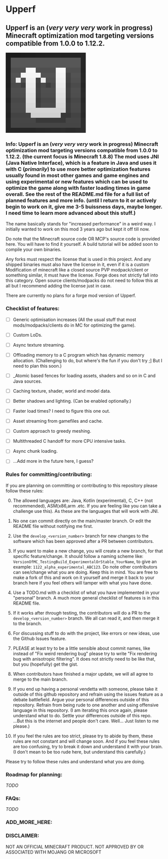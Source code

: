 # Upperf
## Upperf is an (*very very very* work in progress) Minecraft optimization mod targeting versions compatible from 1.0.0 to 1.12.2.

![The Upperf logo in a 256 by 256 resoulution.](https://github.com/Idkbuster40/Upperf/blob/master/upperf_logo_256.png) 

### Info: Upperf is an (*very very very* work in progress) Minecraft optimization mod targeting versions compatible from 1.0.0 to 1.12.2. (the current focus is Minecraft 1.8.8) The mod uses JNI (Java Native Interface), which is a feature in Java and uses it with C (_primarily_) to use more better optimization features usually found in most other games and game engines and using experimental or new features which can be used to optimize the game along with faster loading times in game overall. See the rest of the README.md file for a full list of planned features and more info. (until I return to it or actively begin to work on it, give me 3-5 buissness days, maybe longer. I need time to learn more advanced about this stuff.)

The name basically stands for "increased performance" in a weird way. I initially wanted to work on this mod 3 years ago but kept it off till now.

Do note that the Minecraft source code OR MCP's source code is provided here. You will have to find it yourself. A build tutorial will be added soon to compile your own binaries.

Any forks must respect the license that is used in this project. And any shipped binaries must also have the license in it, even if it is a custom Modification of minecraft like a closed source PVP modpack/client or something similar, it must have the license. Forge does not strictly fall into this category. Open source clients/modpacks do not need to follow this at all but I recommend adding the license just in case.

There are currently no plans for a forge mod version of Upperf.

### Checklist of features:
  - [ ] Generic optimisation increases (All the usual stuff that most mods/modpacks/clients do in MC for optimizing the game). 
  - [ ] Custom LoDs.
  - [ ] Async texture streaming.
  - [ ] Offloading memory to a C program which has dynamic memory allocation. (Challenging to do, but where's the fun if you don't try ;] But I need to plan this soon.)
  - [ ] _Atomic based fences for loading assets, shaders and so on in C and Java sources.
  - [ ] Caching texture, shader, world and model data.
  - [ ] Better shadows and lighting. (Can be enabled optionally.)
  - [ ] Faster load times? I need to figure this one out.
  - [ ] Asset streaming from gamefiles and cache.
  - [ ] Custom approach to greedy meshing.
  - [ ] Multithreaded C handoff for more CPU intensive tasks.
  - [ ] Async chunk loading.
  - [ ] ...Add more in the future here, I guess?


### Rules for committing/contributing:
If you are planning on committing or contributing to this repository please follow these rules: 

  0. The allowed languages are: Java, Kotlin (experimental), C, C++ (not recommended), ASM(x86,arm .etc. If you are feeling like you can take a challenge use this). As these are the languages that will work with JNI.
  
  1. No one can commit directly on the main/master branch. Or edit the README file without notifying me first.
       
  2. Use the `develop_<version_number>` branch for new changes to the software which has been approved after a PR between contributors.
     
  3. If you want to make a new change, you will create a new branch, for that specific feature/change. It should follow a naming scheme
  like: `VersionOfMC_TestingBuild_ExperimentalOrStable_YourName`, to give an example: `1122_alpha_experimental_ABC123`. Do note other contributors can see/change what you are doing. Keep this in mind. You are free to make a fork of this and work on it yourself and merge it back to your branch here if you feel others will tamper with what you have done.

  4. Use a TODO.md with a checklist of what you have implemented in your "personal" branch. A much more general checklist of features is in this README file.
     
  5. If it works after _through_ testing, the contributors will do a PR to the `develop_<version_number>` branch. We all can read it, and then merge it to the branch.
  
  6. For discussing stuff to do with the project, like errors or new ideas, use the Github Issues feature.
 
  7. PLEASE at least try to be a little sensible about commit names, like instead of "Fix weird rendering bug" please try to write "Fix rendering bug with anisotropic filtering". It does not strictly need to be like that, but you (hopefully) get the gist.
  
  8. When contributors have finished a major update, we will all agree to merge to the main branch.
     
  9. If you end up having a personal vendetta with someone, please take it outside of this github repository and refrain using the issues feature as a debate battlefield. Argue your personal differences outside of this repository. Refrain from being rude to one another and using offensive language in this repository. (I am iterating this once again, please understand what to do. Settle your differences outside of this repo. ...But this is the internet and people don't care. Well... Just listen to me please.)
  
  10. If you feel the rules are too strict, please try to abide by them, these rules are not constant and will change soon. And if you feel these rules are too confusing, try to break it down and understand it with your brain. (I don't mean to be too rude here, but understand this carefully.)

Please try to follow these rules and understand what you are doing.

### Roadmap for planning:
_TODO_

### FAQs:
_TODO_

### ADD_MORE_HERE:

### DISCLAIMER:
NOT AN OFFICIAL MINECRAFT PRODUCT. NOT APPROVED BY OR ASSOCIATED WITH MOJANG OR MICROSOFT
